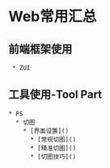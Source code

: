 # Web常用汇总

  ## 前端框架使用
     * ZUI

     

  ## 工具使用-Tool Part
    * PS
      * 切图
        * [界面设置]()
          * [常规切图]()
          * [精准切图]()
          * [切图技巧]()

    